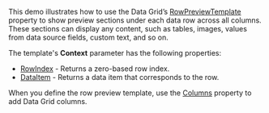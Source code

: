 This demo illustrates how to use the Data Grid’s [RowPreviewTemplate](https://docs.devexpress.com/Blazor/DevExpress.Blazor.DxDataGrid-1.RowPreviewTemplate) property to show preview sections under each data row across all columns. These sections can display any content, such as tables, images, values from data source fields, custom text, and so on.

The template's **Context** parameter has the following properties:

*   [RowIndex](https://docs.devexpress.com/Blazor/DevExpress.Blazor.DataRowInfo-1.RowIndex) - Returns a zero-based row index.
*   [DataItem](https://docs.devexpress.com/Blazor/DevExpress.Blazor.DataRowInfo-1.DataItem) - Returns a data item that corresponds to the row.

When you define the row preview template, use the [Columns](https://docs.devexpress.com/Blazor/DevExpress.Blazor.DxDataGrid-1.Columns) property to add Data Grid columns.
